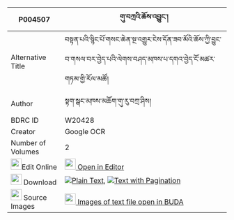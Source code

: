 |P004507|གུ་བཀྲའི་ཆོས་འབྱུང་། 
| --- | --- 
|Alternative Title |བསྟན་པའི་སྙིང་པོ་གསང་ཆེན་སྔ་འགྱུར་ངེས་དོན་ཟབ་མོའི་ཆོས་ཀྱི་བྱུང་བ་གསལ་བར་བྱེད་པའི་ལེགས་བཤད་མཁས་པ་དགའ་བྱེད་ངོ་མཚར་གཏམ་གྱི་རོལ་མཚོ།
|Author| སྟག་སྒང་མཁས་མཆོག་གུ་རུ་བཀྲ་ཤིས།
|BDRC ID | W20428
|Creator | Google OCR
|Number of Volumes| 2
|<img width="25" src="https://img.icons8.com/color/25/000000/edit-property.png">Edit Online| [<img width="25" src="https://avatars.githubusercontent.com/u/45091458?s=200&v=4"> Open in Editor](http://editor.openpecha.org/P004507)
|<img width="25" src="https://img.icons8.com/fluent/48/000000/download-2.png"/>  Download | [![](https://img.icons8.com/color/20/000000/txt.png)Plain Text](https://github.com/Openpecha/P004507/releases/download/v1/gu_tre_chojung_plain_P004507.zip), [![](https://img.icons8.com/color/20/000000/txt.png)Text with Pagination](https://github.com/Openpecha/P004507/releases/download/v1/gu_tre_chojung_pages_P004507.zip)
|<img width="25" src="https://img.icons8.com/plasticine/100/000000/pictures-folder.png"/>  Source Images | [<img width="25" src="https://library.bdrc.io/icons/BUDA-small.svg"> Images of text file open in BUDA](https://library.bdrc.io/show/bdr:W20428)